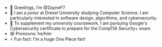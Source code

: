 - 👋 Greetings, I’m @ZayneF7
- 👀 I am a junior at Drexel University studying Computer Science. I am particularly interested in software design, algorithms, and cybersecurity. 
- 🌱 To supplement my university coursework, I am pursuing Google's Cybersecurity certificate to prepare for the CompTIA Security+ exam.
- 😄 Pronouns: he/him
- ⚡ Fun fact: I'm a huge One Piece fan!

<!---
ZayneF7/ZayneF7 is a ✨ special ✨ repository because its `README.md` (this file) appears on your GitHub profile.
You can click the Preview link to take a look at your changes.
--->
